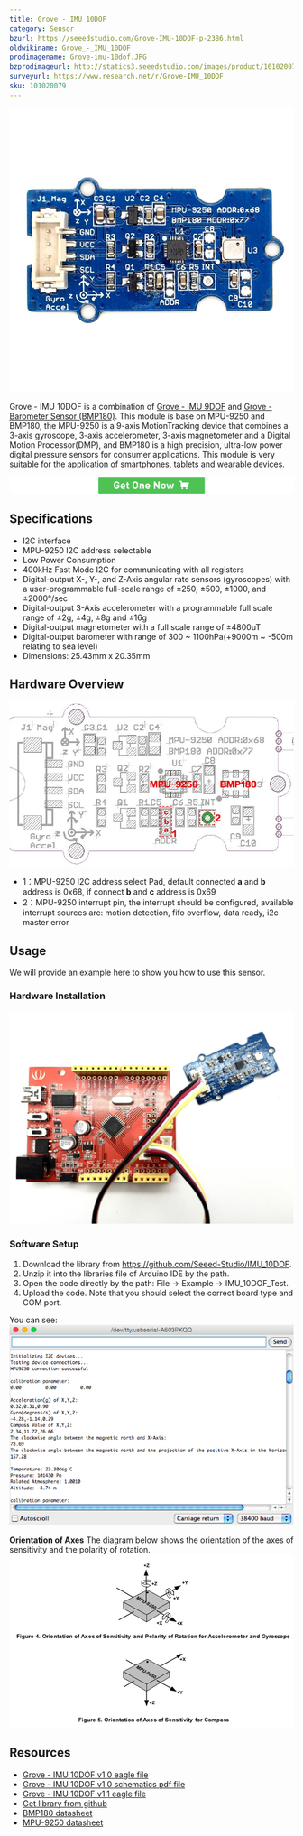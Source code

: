 ```yaml
---
title: Grove - IMU 10DOF
category: Sensor
bzurl: https://seeedstudio.com/Grove-IMU-10DOF-p-2386.html
oldwikiname: Grove_-_IMU_10DOF
prodimagename: Grove-imu-10dof.JPG
bzprodimageurl: http://statics3.seeedstudio.com/images/product/101020079 2.jpg
surveyurl: https://www.research.net/r/Grove-IMU_10DOF
sku: 101020079
---
```


![](assets/Grove-IMU_10DOF/img/Grove-imu-10dof.JPG)

Grove - IMU 10DOF is a combination of [Grove - IMU 9DOF](/Grove-IMU_9DOF) and [Grove - Barometer Sensor (BMP180)](/Grove-Barometer_Sensor-BMP180 "Grove - Barometer Sensor (BMP180)"). This module is base on MPU-9250 and BMP180, the MPU-9250 is a 9-axis MotionTracking device that combines a 3-axis gyroscope, 3-axis accelerometer, 3-axis magnetometer and a Digital Motion Processor(DMP), and BMP180 is a high precision, ultra-low power digital pressure sensors for consumer applications. This module is very suitable for the application of smartphones, tablets and wearable devices.


[![](assets/common/Get_One_Now_Banner.png)](http://www.seeedstudio.com/Grove-IMU-10DOF-p-2386.html)

Specifications
-------------

-   I2C interface
-   MPU-9250 I2C address selectable
-   Low Power Consumption
-   400kHz Fast Mode I2C for communicating with all registers
-   Digital-output X-, Y-, and Z-Axis angular rate sensors (gyroscopes) with a user-programmable full-scale range of ±250, ±500, ±1000, and ±2000°/sec
-   Digital-output 3-Axis accelerometer with a programmable full scale range of ±2g, ±4g, ±8g and ±16g
-   Digital-output magnetometer with a full scale range of ±4800uT
-   Digital-output barometer with range of 300 ~ 1100hPa(+9000m ~ -500m relating to sea level)
-   Dimensions: 25.43mm x 20.35mm

Hardware Overview
------------------

![](assets/Grove-IMU_10DOF/img/Grove-imu10dof-layout.jpg)

-   1：MPU-9250 I2C address select Pad, default connected **a** and **b** address is 0x68, if connect **b** and **c** address is 0x69
-   2：MPU-9250 interrupt pin, the interrupt should be configured, available interrupt sources are: motion detection, fifo overflow, data ready, i2c master error

Usage
-----

We will provide an example here to show you how to use this sensor.

### Hardware Installation

![](assets/Grove-IMU_10DOF/img/Imu-10dof-hardware-connection.JPG)

### Software Setup

1. Download the library from <https://github.com/Seeed-Studio/IMU_10DOF>.
2. Unzip it into the libraries file of Arduino IDE by the path.
3. Open the code directly by the path: File -> Example -> IMU_10DOF_Test.
4. Upload the code. Note that you should select the correct board type and COM port.

You can see:
![](assets/Grove-IMU_10DOF/img/Imu-10dof-test.png)

**Orientation of Axes**
The diagram below shows the orientation of the axes of sensitivity and the polarity of rotation.
![](assets/Grove-IMU_10DOF/img/Imu-10dof-dir-axes.png)

Resources
--------

-   [Grove - IMU 10DOF v1.0 eagle file](assets/Grove-IMU_10DOF/res/Grove-IMU_10DOF_v1.0_sch_pcb.zip)
-   [Grove - IMU 10DOF v1.0 schematics pdf file](assets/Grove-IMU_10DOF/res/Grove-IMU_10DOF_v1.0.pdf)
-   [Grove - IMU 10DOF v1.1 eagle file](assets/Grove-IMU_10DOF/res/Grove-IMU_10DOF_V1.1_Eagle_file.zip)
-   [Get library from github](https://github.com/Seeed-Studio/IMU_10DOF)
-   [BMP180 datasheet](assets/Grove-IMU_10DOF/res/BMP180.pdf)
-   [MPU-9250 datasheet](assets/Grove-IMU_10DOF/res/MPU-9250A_Product_Specification.pdf)


<!-- This Markdown file was created from http://www.seeedstudio.com/wiki/Grove_-_IMU_10DOF -->
